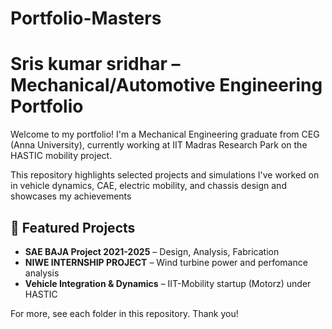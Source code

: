# Portfolio-Masters
# Sris kumar sridhar – Mechanical/Automotive Engineering Portfolio

Welcome to my portfolio! I'm a Mechanical Engineering graduate from CEG (Anna University), currently working at IIT Madras Research Park on the HASTIC mobility project.

This repository highlights selected projects and simulations I've worked on in vehicle dynamics, CAE, electric mobility, and chassis design and showcases my achievements

## 🔧 Featured Projects

- **SAE BAJA Project 2021-2025** – Design, Analysis, Fabrication 
- **NIWE INTERNSHIP PROJECT** – Wind turbine power and perfomance analysis
- **Vehicle Integration & Dynamics** – IIT-Mobility startup (Motorz) under HASTIC


For more, see each folder in this repository. Thank you!

